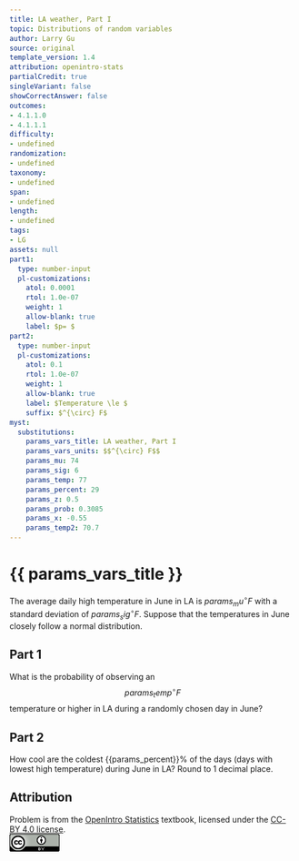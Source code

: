 ```yaml
---
title: LA weather, Part I
topic: Distributions of random variables
author: Larry Gu
source: original
template_version: 1.4
attribution: openintro-stats
partialCredit: true
singleVariant: false
showCorrectAnswer: false
outcomes:
- 4.1.1.0
- 4.1.1.1
difficulty:
- undefined
randomization:
- undefined
taxonomy:
- undefined
span:
- undefined
length:
- undefined
tags:
- LG
assets: null
part1:
  type: number-input
  pl-customizations:
    atol: 0.0001
    rtol: 1.0e-07
    weight: 1
    allow-blank: true
    label: $p= $
part2:
  type: number-input
  pl-customizations:
    atol: 0.1
    rtol: 1.0e-07
    weight: 1
    allow-blank: true
    label: $Temperature \le $
    suffix: $^{\circ} F$
myst:
  substitutions:
    params_vars_title: LA weather, Part I
    params_vars_units: $$^{\circ} F$$
    params_mu: 74
    params_sig: 6
    params_temp: 77
    params_percent: 29
    params_z: 0.5
    params_prob: 0.3085
    params_x: -0.55
    params_temp2: 70.7
---
```

# {{ params_vars_title }}
The average daily high temperature in June in LA is  ${{ params_mu }} ^{\circ} F$ with a standard deviation of ${{params_sig}} ^{\circ} F$. Suppose that the temperatures in June closely follow a normal distribution.

## Part 1

What is the probability of observing an $${{params_temp}} ^{\circ} F$$ temperature or higher in LA during a randomly chosen day in June?

## Part 2

How cool are the coldest {{params_percent}}%  of the days (days with lowest high temperature) during June in LA? Round to 1 decimal place.

## Attribution

Problem is from the [OpenIntro Statistics](https://openintro.org/book/os/) textbook, licensed under the [CC-BY 4.0 license](https://creativecommons.org/licenses/by/4.0/).<br>![Image representing the Creative Commons 4.0 BY license.](https://raw.githubusercontent.com/firasm/bits/master/by.png)